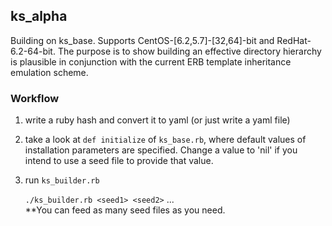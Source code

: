 ## ks_alpha ##
Building on ks_base. Supports CentOS-[6.2,5.7]-[32,64]-bit and RedHat-6.2-64-bit.
The purpose is to show building an effective directory hierarchy is plausible
in conjunction with the current ERB template inheritance emulation scheme.

### Workflow ###

1. write a ruby hash and convert it to yaml (or just write a yaml file)
2. take a look at `def initialize` of `ks_base.rb`, where default values of
installation parameters are specified. Change a value to 'nil' if you
intend to use a seed file to provide that value.
3. run `ks_builder.rb`

    `./ks_builder.rb <seed1> <seed2>` ...  
	\*\*You can feed as many seed files as you need.
